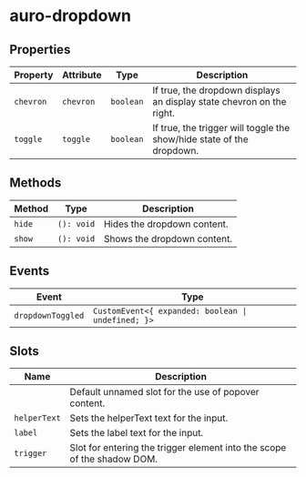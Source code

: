 # auro-dropdown

## Properties

| Property  | Attribute | Type      | Description                                      |
|-----------|-----------|-----------|--------------------------------------------------|
| `chevron` | `chevron` | `boolean` | If true, the dropdown displays an display state chevron on the right. |
| `toggle`  | `toggle`  | `boolean` | If true, the trigger will toggle the show/hide state of the dropdown. |

## Methods

| Method | Type       | Description                 |
|--------|------------|-----------------------------|
| `hide` | `(): void` | Hides the dropdown content. |
| `show` | `(): void` | Shows the dropdown content. |

## Events

| Event             | Type                                             |
|-------------------|--------------------------------------------------|
| `dropdownToggled` | `CustomEvent<{ expanded: boolean \| undefined; }>` |

## Slots

| Name         | Description                                      |
|--------------|--------------------------------------------------|
|              | Default unnamed slot for the use of popover content. |
| `helperText` | Sets the helperText text for the input.          |
| `label`      | Sets the label text for the input.               |
| `trigger`    | Slot for entering the trigger element into the scope of the shadow DOM. |
